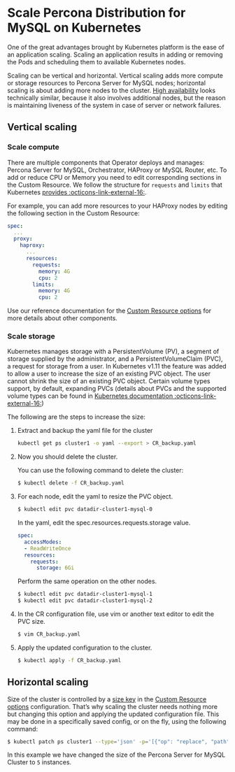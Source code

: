 # Scale Percona Distribution for MySQL on Kubernetes

One of the great advantages brought by Kubernetes
platform is the ease of an application scaling. Scaling an application
results in adding or removing the Pods and scheduling them to available
Kubernetes nodes.

Scaling can be vertical and horizontal. Vertical scaling adds more compute or
storage resources to Percona Server for MySQL nodes; horizontal scaling is about adding more
nodes to the cluster. [High availability](architecture.md#high-availability)
looks technically similar, because it also involves additional nodes, but the
reason is maintaining liveness of the system in case of server or network
failures.

## Vertical scaling

### Scale compute

There are multiple components that Operator deploys and manages: Percona 
Server for MySQL, Orchestrator, HAProxy or MySQL Router, etc. To add or reduce CPU or Memory 
you need to edit corresponding sections in the Custom Resource. We follow 
the structure for `requests` and `limits` that Kubernetes [provides :octicons-link-external-16:](https://kubernetes.io/docs/concepts/configuration/manage-resources-containers/).

For example, you can add more resources to your HAProxy nodes by editing the
following section in the Custom Resource:

```yaml
spec:
  ...
  proxy:
    haproxy:
      ...
      resources:
        requests:
          memory: 4G
          cpu: 2
        limits:
          memory: 4G
          cpu: 2
```

Use our reference documentation for the [Custom Resource options](operator.md) 
for more details about other components.

### Scale storage

Kubernetes manages storage with a PersistentVolume (PV), a segment of
storage supplied by the administrator, and a PersistentVolumeClaim
(PVC), a request for storage from a user. In Kubernetes v1.11 the
feature was added to allow a user to increase the size of an existing
PVC object. The user cannot shrink the size of an existing PVC object.
Certain volume types support, by default, expanding PVCs (details about
PVCs and the supported volume types can be found in [Kubernetes
documentation :octicons-link-external-16:](https://kubernetes.io/docs/concepts/storage/persistent-volumes/#expanding-persistent-volumes-claims))

The following are the steps to increase the size:

1. Extract and backup the yaml file for the cluster

    ```{.bash data-prompt="$"}
    kubectl get ps cluster1 -o yaml --export > CR_backup.yaml
    ```

2. Now you should delete the cluster.

    <!-- UNCOMMENT THIS WHEN FINALIZERS GET WORKING
    warining Make sure that :ref:`delete-pxc-pvc<finalizers-pxc>` finalizer
    is not set in your custom resource, **otherwise
    all cluster data will be lost!** -->
    You can use the following command to delete the cluster:

    ```{.bash data-prompt="$"}
    $ kubectl delete -f CR_backup.yaml
    ```

3. For each node, edit the yaml to resize the PVC object.

    ```{.bash data-prompt="$"}
    $ kubectl edit pvc datadir-cluster1-mysql-0
    ```

    In the yaml, edit the spec.resources.requests.storage value.

    ```yaml
    spec:
      accessModes:
      - ReadWriteOnce
      resources:
        requests:
          storage: 6Gi
    ```

    Perform the same operation on the other nodes.

    ```{.bash data-prompt="$"}
    $ kubectl edit pvc datadir-cluster1-mysql-1
    $ kubectl edit pvc datadir-cluster1-mysql-2
    ```

4. In the CR configuration file, use vim or another text editor to edit
    the PVC size.

    ```{.bash data-prompt="$"}
    $ vim CR_backup.yaml
    ```

5. Apply the updated configuration to the cluster.

    ```{.bash data-prompt="$"}
    $ kubectl apply -f CR_backup.yaml
    ```

## Horizontal scaling

Size of the cluster is controlled by a [size key](operator.md#mysqlsize) in the
[Custom Resource options](operator.md#operator-custom-resource-options)
configuration. That’s why scaling the cluster needs nothing more but changing
this option and applying the updated configuration file. This may be done in a
specifically saved config, or on the fly, using the following command:

```{.bash data-prompt="$"}
$ kubectl patch ps cluster1 --type='json' -p='[{"op": "replace", "path": "/spec/mysql/size", "value": 5 }]'
```

In this example we have changed the size of the Percona Server for MySQL
Cluster to `5` instances.

